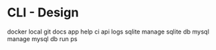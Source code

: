 # CLI - Design

docker
local
git
docs
app
help
ci
api
logs
sqlite               manage sqlite db
mysql                manage mysql db
run
ps
